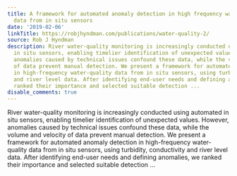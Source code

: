 ```yaml
---
title: A framework for automated anomaly detection in high frequency water-quality
  data from in situ sensors
date: '2019-02-06'
linkTitle: https://robjhyndman.com/publications/water-quality-2/
source: Rob J Hyndman
description: River water-quality monitoring is increasingly conducted using automated
  in situ sensors, enabling timelier identification of unexpected values. However,
  anomalies caused by technical issues confound these data, while the volume and velocity
  of data prevent manual detection. We present a framework for automated anomaly detection
  in high-frequency water-quality data from in situ sensors, using turbidity, conductivity
  and river level data. After identifying end-user needs and defining anomalies, we
  ranked their importance and selected suitable detection ...
disable_comments: true
---
```

River water-quality monitoring is increasingly conducted using automated in situ sensors, enabling timelier identification of unexpected values. However, anomalies caused by technical issues confound these data, while the volume and velocity of data prevent manual detection. We present a framework for automated anomaly detection in high-frequency water-quality data from in situ sensors, using turbidity, conductivity and river level data. After identifying end-user needs and defining anomalies, we ranked their importance and selected suitable detection ...